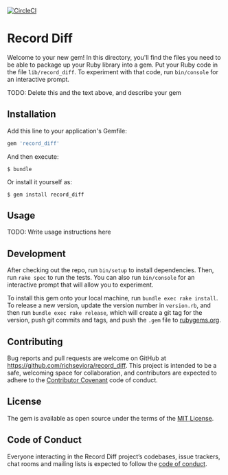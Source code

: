 [![CircleCI](https://circleci.com/gh/richseviora/record-diff/tree/develop.svg?style=svg)](https://circleci.com/gh/richseviora/record-diff/tree/develop)

# Record Diff

Welcome to your new gem! In this directory, you'll find the files you need to be able to package up your Ruby library into a gem. Put your Ruby code in the file `lib/record_diff`. To experiment with that code, run `bin/console` for an interactive prompt.

TODO: Delete this and the text above, and describe your gem

## Installation

Add this line to your application's Gemfile:

```ruby
gem 'record_diff'
```

And then execute:

    $ bundle

Or install it yourself as:

    $ gem install record_diff

## Usage

TODO: Write usage instructions here

## Development

After checking out the repo, run `bin/setup` to install dependencies. Then, run `rake spec` to run the tests. You can also run `bin/console` for an interactive prompt that will allow you to experiment.

To install this gem onto your local machine, run `bundle exec rake install`. To release a new version, update the version number in `version.rb`, and then run `bundle exec rake release`, which will create a git tag for the version, push git commits and tags, and push the `.gem` file to [rubygems.org](https://rubygems.org).

## Contributing

Bug reports and pull requests are welcome on GitHub at https://github.com/richseviora/record_diff. This project is intended to be a safe, welcoming space for collaboration, and contributors are expected to adhere to the [Contributor Covenant](http://contributor-covenant.org) code of conduct.

## License

The gem is available as open source under the terms of the [MIT License](https://opensource.org/licenses/MIT).

## Code of Conduct

Everyone interacting in the Record Diff project’s codebases, issue trackers, chat rooms and mailing lists is expected to follow the [code of conduct](https://github.com/richseviora/record_diff/blob/master/CODE_OF_CONDUCT.md).
